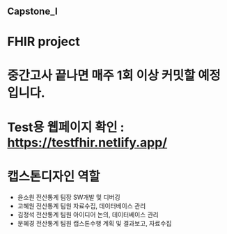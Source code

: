 ## Capstone_I
# FHIR project

# 중간고사 끝나면 매주 1회 이상 커밋할 예정입니다.

# Test용 웹페이지 확인 : https://testfhir.netlify.app/

# 캡스톤디자인 역할
- 윤소원 전산통계 팀장 SW개발 및 디버깅
- 고혜원 전산통계 팀원 자료수집, 데이터베이스 관리
- 김정석 전산통계 팀원 아이디어 논의, 데이터베이스 관리
- 문혜경 전산통계 팀원 캡스톤수행 계획 및 결과보고, 자료수집

